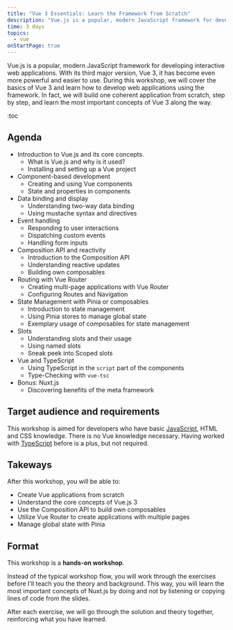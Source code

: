 ```yaml
---
title: "Vue 3 Essentials: Learn the Framework from Scratch"
description: "Vue.js is a popular, modern JavaScript framework for developing interactive web applications. This workshop is aimed at participants with no previous knowledge of using JavaScript frameworks and offers a comprehensive introduction to the basics of Vue 3."
time: 3 days
topics:
  - vue
onStartPage: true
---
```


Vue.js is a popular, modern JavaScript framework for developing interactive web applications. With its third major version, Vue 3, it has become even more powerful and easier to use.
During this workshop, we will cover the basics of Vue 3 and learn how to develop web applications using the framework. In fact, we will build one coherent application from scratch, step by step, and learn the most important concepts of Vue 3 along the way.

:toc

## Agenda

* Introduction to Vue.js and its core concepts.
  * What is Vue.js and why is it used?
  * Installing and setting up a Vue project
* Component-based development
  * Creating and using Vue components
  * State and properties in components
* Data binding and display
  * Understanding two-way data binding
  * Using mustache syntax and directives
* Event handling
  * Responding to user interactions
  * Dispatching custom events
  * Handling form inputs
* Composition API and reactivity
  * Introduction to the Composition API
  * Understanding reactive updates
  * Building own composables
* Routing with Vue Router
  * Creating multi-page applications with Vue Router
  * Configuring Routes and Navigation
* State Management with Pinia or composables
  * Introduction to state management
  * Using Pinia stores to manage global state
  * Exemplary usage of composables for state management
* Slots
  * Understanding slots and their usage
  * Using named slots
  * Sneak peek into Scoped slots
* Vue and TypeScript
  * Using TypeScript in the `script` part of the components
  * Type-Checking with `vue-tsc`
* Bonus: Nuxt.js
  * Discovering benefits of the meta framework

## Target audience and requirements

This workshop is aimed for developers who have basic [JavaScript](/workshops/javascript-beginner/), HTML and CSS knowledge. There is no Vue knowledge necessary. Having worked with [TypeScript](/workshops/typescript-beginner/) before is a plus, but not required.

## Takeways

After this workshop, you will be able to:

* Create Vue applications from scratch
* Understand the core concepts of Vue.js 3
* Use the Composition API to build own composables
* Utilize Vue Router to create applications with multiple pages
* Manage global state with Pinia

## Format

This workshop is a **hands-on workshop**.

Instead of the typical workshop flow, you will work through the exercises before I'll teach you the theory and background. This way, you will learn the most important concepts of Nuxt.js by doing and not by listening or copying lines of code from the slides.

After each exercise, we will go through the solution and theory together, reinforcing what you have learned.
